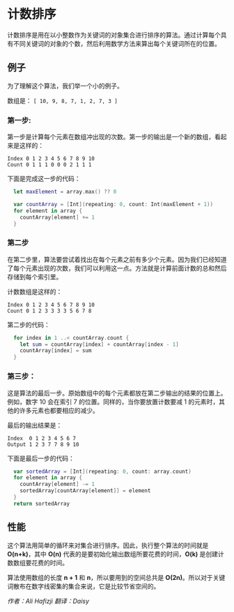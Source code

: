 # 计数排序

计数排序是用在以小整数作为关键词的对象集合进行排序的算法。通过计算每个具有不同关键词的对象的个数，然后利用数学方法来算出每个关键词所在的位置。


## 例子

为了理解这个算法，我们举一个小的例子。

数组是： `[ 10, 9, 8, 7, 1, 2, 7, 3 ]`

### 第一步:

第一步是计算每个元素在数组冲出现的次数。第一步的输出是一个新的数组，看起来是这样的：

```
Index 0 1 2 3 4 5 6 7 8 9 10
Count 0 1 1 1 0 0 0 2 1 1 1
```

下面是完成这一步的代码：

```swift
  let maxElement = array.max() ?? 0

  var countArray = [Int](repeating: 0, count: Int(maxElement + 1))
  for element in array {
    countArray[element] += 1
  }
```

### 第二步

在第二步里，算法要尝试着找出在每个元素之前有多少个元素。因为我们已经知道了每个元素出现的次数，我们可以利用这一点。方法就是计算前面计数的总和然后存储到每个索引里。

计数数组是这样的：

```
Index 0 1 2 3 4 5 6 7 8 9 10
Count 0 1 2 3 3 3 3 5 6 7 8
```

第二步的代码：

```swift
  for index in 1 ..< countArray.count {
    let sum = countArray[index] + countArray[index - 1]
    countArray[index] = sum
  }
```

### 第三步：

这是算法的最后一步。原始数组中的每个元素都放在第二步输出的结果的位置上。例如，数字 10 会在索引 7 的位置。同样的，当你要放置计数要减 1 的元素时，其他的许多元素也都要相应的减少。

最后的输出结果是：

```
Index  0 1 2 3 4 5 6 7
Output 1 2 3 7 7 8 9 10
```

下面是最后一步的代码：

```swift
  var sortedArray = [Int](repeating: 0, count: array.count)
  for element in array {
    countArray[element] -= 1
    sortedArray[countArray[element]] = element
  }
  return sortedArray
```

## 性能

这个算法用简单的循环来对集合进行排序。因此，执行整个算法的时间就是 **O(n+k)**，其中 **O(n)** 代表的是要初始化输出数组所要花费的时间，**O(k)** 是创建计数数组要花费的时间。

算法使用数组的长度 **n + 1** 和 **n**，所以要用到的空间总共是 **O(2n)**。所以对于关键词散布在数字线密集的集合来说，它是比较节省空间的。

*作者：Ali Hafizji 翻译：Daisy*


